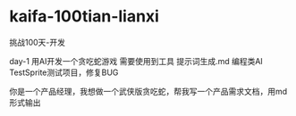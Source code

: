 # kaifa-100tian-lianxi
挑战100天-开发


day-1
用AI开发一个贪吃蛇游戏
需要使用到工具   提示词生成.md     编程类AI     TestSprite测试项目，修复BUG

你是一个产品经理，我想做一个武侠版贪吃蛇，帮我写一个产品需求文档，用md形式输出
